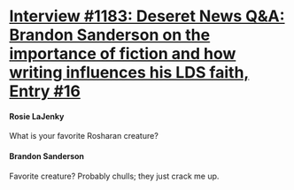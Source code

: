 # [Interview #1183: Deseret News Q&A: Brandon Sanderson on the importance of fiction and how writing influences his LDS faith, Entry #16](https://www.theoryland.com/intvmain.php?i=1183#16)

#### Rosie LaJenky

What is your favorite Rosharan creature?

#### Brandon Sanderson

Favorite creature? Probably chulls; they just crack me up.

